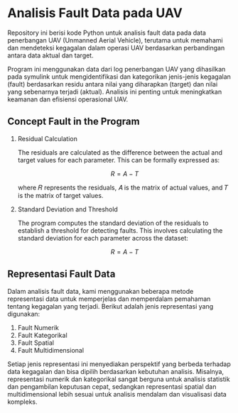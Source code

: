 # Analisis Fault Data pada UAV

Repository ini berisi kode Python untuk analisis fault data pada data penerbangan UAV (Unmanned Aerial Vehicle), terutama untuk memahami dan mendeteksi kegagalan dalam operasi UAV berdasarkan perbandingan antara data aktual dan target.

Program ini menggunakan data dari log penerbangan UAV yang dihasilkan pada symulink untuk mengidentifikasi dan kategorikan jenis-jenis kegagalan (fault) berdasarkan residu antara nilai yang diharapkan (target) dan nilai yang sebenarnya terjadi (aktual). Analisis ini penting untuk meningkatkan keamanan dan efisiensi operasional UAV.

## Concept Fault in the Program
1. Residual Calculation
   
    The residuals are calculated as the difference between the actual and target values for each parameter. This can be formally expressed as:

    $$ R = A - T $$

    where 𝑅 represents the residuals, 𝐴 is the matrix of actual values, and 𝑇 is the matrix of target values.

2. Standard Deviation and Threshold

    The program computes the standard deviation of the residuals to establish a threshold for detecting faults. This involves calculating the standard deviation for each parameter across the dataset:
    
    $$ R = A - T $$
    

## Representasi Fault Data
Dalam analisis fault data, kami menggunakan beberapa metode representasi data untuk memperjelas dan memperdalam pemahaman tentang kegagalan yang terjadi. Berikut adalah jenis representasi yang digunakan:

1. Fault Numerik
2. Fault Kategorikal
3. Fault Spatial
4. Fault Multidimensional

Setiap jenis representasi ini menyediakan perspektif yang berbeda terhadap data kegagalan dan bisa dipilih berdasarkan kebutuhan analisis. Misalnya, representasi numerik dan kategorikal sangat berguna untuk analisis statistik dan pengambilan keputusan cepat, sedangkan representasi spatial dan multidimensional lebih sesuai untuk analisis mendalam dan visualisasi data kompleks.